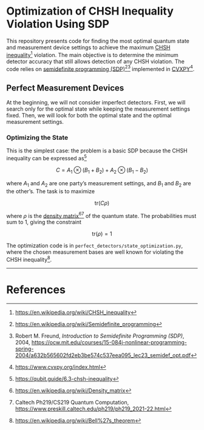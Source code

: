 # Optimization of CHSH Inequality Violation Using SDP

This repository presents code for finding the most optimal quantum state and measurement device settings to achieve the maximum [CHSH inequality](https://en.wikipedia.org/wiki/CHSH_inequality)[^1] violation. The main objective is to determine the minimum detector accuracy that still allows detection of any CHSH violation. The code relies on [semidefinite programming (SDP)](https://en.wikipedia.org/wiki/Semidefinite_programming)[^2][^3] implemented in [CVXPY](https://www.cvxpy.org/)[^4].

## Perfect Measurement Devices

At the beginning, we will not consider imperfect detectors. First, we will search only for the optimal state while keeping the measurement settings fixed. Then, we will look for both the optimal state and the optimal measurement settings.

### Optimizing the State

This is the simplest case: the problem is a basic SDP because the CHSH inequality can be expressed as[^5]

$$
C = A_1 \otimes (B_1 + B_2) + A_2 \otimes (B_1 - B_2)
$$

where $A_1$ and $A_2$ are one party’s measurement settings, and $B_1$ and $B_2$ are the other’s. The task is to maximize

$$
\text{tr}(C \rho)
$$

where $\rho$ is the [density matrix](https://en.wikipedia.org/wiki/Density_matrix)[^6][^7] of the quantum state. The probabilities must sum to 1, giving the constraint

$$
\text{tr}(\rho) = 1
$$

The optimization code is in `perfect_detectors/state_optimization.py`, where the chosen measurement bases are well known for violating the CHSH inequality[^8].

---

# References
[^1]: https://en.wikipedia.org/wiki/CHSH_inequality  
[^2]: https://en.wikipedia.org/wiki/Semidefinite_programming  
[^3]: Robert M. Freund, *Introduction to Semidefinite Programming (SDP)*, 2004, https://ocw.mit.edu/courses/15-084j-nonlinear-programming-spring-2004/a632b565602fd2eb3be574c537eea095_lec23_semidef_opt.pdf  
[^4]: https://www.cvxpy.org/index.html  
[^5]: https://qubit.guide/6.3-chsh-inequality  
[^6]: https://en.wikipedia.org/wiki/Density_matrix  
[^7]: Caltech Ph219/CS219 Quantum Computation, https://www.preskill.caltech.edu/ph219/ph219_2021-22.html  
[^8]: https://en.wikipedia.org/wiki/Bell%27s_theorem
